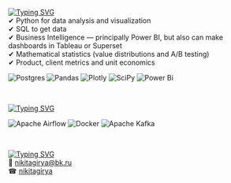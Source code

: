 [![Typing SVG](https://readme-typing-svg.demolab.com?font=Fira+Code&duration=2500&pause=1000&color=5F5D5D&vCenter=true&width=435&height=30&lines=%F0%9F%94%A8+Used+technologies+%26+tools)](https://git.io/typing-svg) <br/>
✔ Python for data analysis and visualization <br/> 
✔ SQL to get data <br/>
✔ Business Intelligence — principally Power BI, but also can make dashboards in Tableau or Superset <br/>
✔ Mathematical statistics (value distributions and A/B testing) <br/>
✔ Product, client metrics and unit economics <br/>

![Postgres](https://img.shields.io/badge/postgres-%23316192.svg?style=for-the-badge&logo=postgresql&logoColor=white)
![Pandas](https://img.shields.io/badge/pandas-%23150458.svg?style=for-the-badge&logo=pandas&logoColor=white) 
![Plotly](https://img.shields.io/badge/Plotly-%233F4F75.svg?style=for-the-badge&logo=plotly&logoColor=white)
![SciPy](https://img.shields.io/badge/SciPy-%230C55A5.svg?style=for-the-badge&logo=scipy&logoColor=%white)
![Power Bi](https://img.shields.io/badge/power_bi-F2C811?style=for-the-badge&logo=powerbi&logoColor=black)

<br/>

[![Typing SVG](https://readme-typing-svg.demolab.com?font=Fira+Code&duration=2500&pause=1000&color=5F5D5D&vCenter=true&width=435&height=30&lines=%F0%9F%91%93+Learned+technologies)](https://git.io/typing-svg)

![Apache Airflow](https://img.shields.io/badge/Apache%20Airflow-017CEE?style=for-the-badge&logo=Apache%20Airflow&logoColor=white)
![Docker](https://img.shields.io/badge/docker-%230db7ed.svg?style=for-the-badge&logo=docker&logoColor=white)
![Apache Kafka](https://img.shields.io/badge/Apache%20Kafka-000?style=for-the-badge&logo=apachekafka)

<br/>

[![Typing SVG](https://readme-typing-svg.demolab.com?font=Fira+Code&duration=2500&pause=1000&color=5F5D5D&vCenter=true&width=435&height=30&lines=%F0%9F%94%8D+Contacts)](https://git.io/typing-svg) <br/>
📧 nikitagirya@bk.ru <br/>
☎ [nikitagirya](https://t.me/nikitagirya)

<br/>
